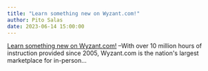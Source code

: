 ```yaml
---
title: "Learn something new on Wyzant.com!"
author: Pito Salas
date: 2023-06-14 15:00:00
---
```



[ Learn something new on Wyzant.com!](< https://www.wyzant.com>) –With over 10
million hours of instruction provided since 2005, Wyzant.com is the nation's
largest marketplace for in-person…


